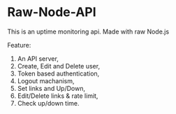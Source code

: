 # Raw-Node-API

This is an uptime monitoring api. Made with raw Node.js

Feature:

1. An API server,
2. Create, Edit and Delete user,
3. Token based authentication,
4. Logout machanism,
5. Set links and Up/Down,
6. Edit/Delete links & rate limit,
7. Check up/down time.
